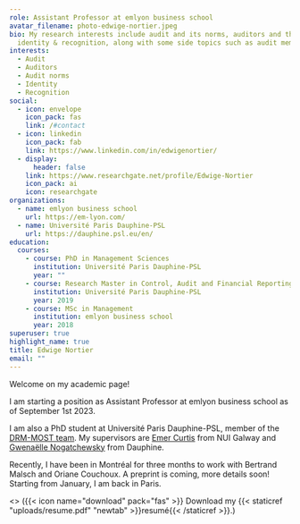```yaml
---
role: Assistant Professor at emlyon business school
avatar_filename: photo-edwige-nortier.jpeg
bio: My research interests include audit and its norms, auditors and their
  identity & recognition, along with some side topics such as audit memes.
interests:
  - Audit
  - Auditors
  - Audit norms
  - Identity
  - Recognition
social:
  - icon: envelope
    icon_pack: fas
    link: /#contact
  - icon: linkedin
    icon_pack: fab
    link: https://www.linkedin.com/in/edwigenortier/
  - display:
      header: false
    link: https://www.researchgate.net/profile/Edwige-Nortier
    icon_pack: ai
    icon: researchgate
organizations:
  - name: emlyon business school
    url: https://em-lyon.com/
  - name: Université Paris Dauphine-PSL
    url: https://dauphine.psl.eu/en/
education:
  courses:
    - course: PhD in Management Sciences
      institution: Université Paris Dauphine-PSL
      year: ""
    - course: Research Master in Control, Audit and Financial Reporting (CARF)
      institution: Université Paris Dauphine-PSL
      year: 2019
    - course: MSc in Management
      institution: emlyon business school
      year: 2018
superuser: true
highlight_name: true
title: Edwige Nortier
email: ""
---
```

Welcome on my academic page!

I am starting a position as Assistant Professor at emlyon business school as of September 1st 2023.

I am also a PhD student at Université Paris Dauphine-PSL, member of the [DRM-MOST team](https://drm.dauphine.fr/fr/drm/accueil.html). My supervisors are [Emer Curtis](https://ie.linkedin.com/in/emer-curtis-01713325) from NUI Galway and [Gwenaëlle Nogatchewsky](https://fr.linkedin.com/in/nogatchewsky-gwenaelle-a27a93107) from Dauphine. 

Recently, I have been in Montréal for three months to work with Bertrand Malsch and Oriane Couchoux. A preprint is coming, more details soon! Starting from January, I am back in Paris.

<> ({{< icon name="download" pack="fas" >}} Download my {{< staticref "uploads/resume.pdf" "newtab" >}}resumé{{< /staticref >}}.)